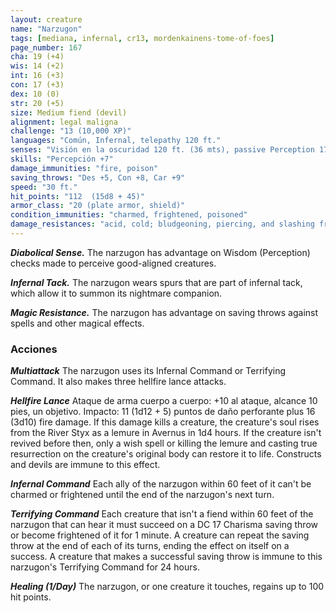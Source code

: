 ```yaml
---
layout: creature
name: "Narzugon"
tags: [mediana, infernal, cr13, mordenkainens-tome-of-foes]
page_number: 167
cha: 19 (+4)
wis: 14 (+2)
int: 16 (+3)
con: 17 (+3)
dex: 10 (0)
str: 20 (+5)
size: Medium fiend (devil)
alignment: legal maligna
challenge: "13 (10,000 XP)"
languages: "Común, Infernal, telepathy 120 ft."
senses: "Visión en la oscuridad 120 ft. (36 mts), passive Perception 17"
skills: "Percepción +7"
damage_immunities: "fire, poison"
saving_throws: "Des +5, Con +8, Car +9"
speed: "30 ft."
hit_points: "112  (15d8 + 45)"
armor_class: "20 (plate armor, shield)"
condition_immunities: "charmed, frightened, poisoned"
damage_resistances: "acid, cold; bludgeoning, piercing, and slashing from nonmagical attacks that aren't silvered"
---
```


***Diabolical Sense.*** The narzugon has advantage on Wisdom (Perception) checks made to perceive good-aligned creatures.

***Infernal Tack.*** The narzugon wears spurs that are part of infernal tack, which allow it to summon its nightmare companion.

***Magic Resistance.*** The narzugon has advantage on saving throws against spells and other magical effects.

### Acciones

***Multiattack*** The narzugon uses its Infernal Command or Terrifying Command. It also makes three hellfire lance attacks.

***Hellfire Lance*** Ataque de arma cuerpo a cuerpo: +10 al ataque, alcance 10 pies, un objetivo. Impacto: 11 (1d12 + 5) puntos de daño perforante plus 16 (3d10) fire damage. If this damage kills a creature, the creature's soul rises from the River Styx as a lemure in Avernus in 1d4 hours.
If the creature isn't revived before then, only a wish spell or killing the lemure and casting true resurrection on the creature's original body can restore it to life. Constructs and devils are immune to this effect.

***Infernal Command*** Each ally of the narzugon within 60 feet of it can't be charmed or frightened until the end of the narzugon's next turn.

***Terrifying Command*** Each creature that isn't a fiend within 60 feet of the narzugon that can hear it must succeed on a DC 17 Charisma saving throw or become frightened of it for 1 minute.
A creature can repeat the saving throw at the end of each of its turns, ending the effect on itself on a success. A creature that makes a successful saving throw is immune to this narzugon's Terrifying Command for 24 hours.

***Healing (1/Day)*** The narzugon, or one creature it touches, regains up to 100 hit points.
